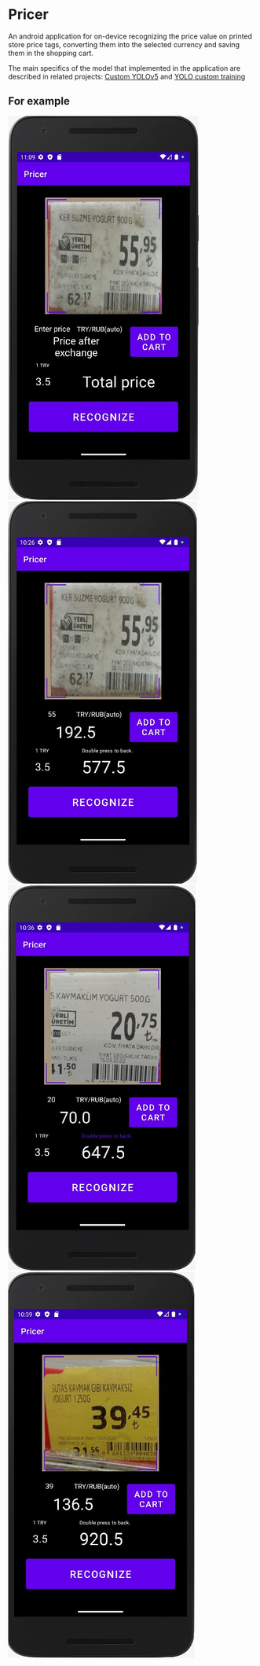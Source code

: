 # Pricer
An android application for on-device recognizing the price value on printed store price tags, converting them into the selected currency and saving them in the shopping cart.

The main specifics of the model that implemented in the application are described in related projects:
[Custom YOLOv5](https://github.com/Gainward777/yolov5)
and
[YOLO custom training](https://github.com/Gainward777/yolov5_custom_training)

## For example

![](image4.jpg)
![](image1.jpg)
![](image2.jpg)
![](image3.jpg)

